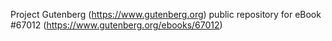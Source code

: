 Project Gutenberg (https://www.gutenberg.org) public repository for
eBook #67012 (https://www.gutenberg.org/ebooks/67012)
